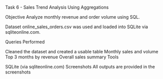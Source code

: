 Task 6 - Sales Trend Analysis Using Aggregations

Objective Analyze monthly revenue and order volume using SQL.

Dataset online_sales_orders.csv was used and loaded into SQLite via sqliteonline.com.

Queries Performed

Cleaned the dataset and created a usable table
Monthly sales and volume
Top 3 months by revenue
Overall sales summary
Tools

SQLite (via sqliteonline.com)
Screenshots All outputs are provided in the screenshots
